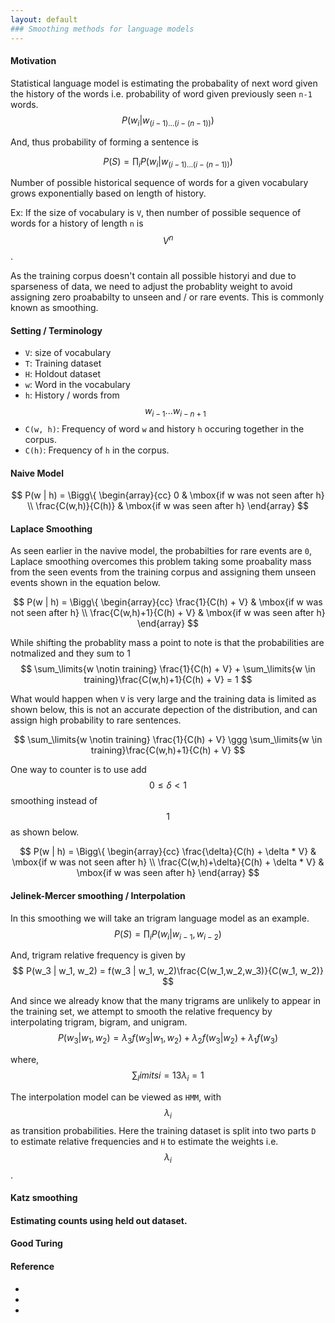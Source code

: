 ```yaml
---
layout: default
### Smoothing methods for language models
---
```

#### Motivation

Statistical language model is estimating the probabality of next word given the history of the words i.e. probability of word given previously seen `n-1` words. 
$$ 
P(w_i | w_{(i-1)... (i-(n-1))})
$$

And, thus probability of forming a sentence is 

$$
P(S) = \prod_{i} P(w_i | w_{(i-1)... (i-(n-1))})
$$

Number of possible historical sequence of words for a given vocabulary grows exponentially based on length of history. 

Ex: If the size of vocabulary is `V`, then number of possible sequence of words for a history of length `n` is $$ V^n $$.

As the training corpus doesn't contain all possible historyi and due to sparseness of data, we need to adjust the probablity weight to avoid assigning zero proababilty to unseen and / or rare events. This is commonly known as smoothing. 

#### Setting / Terminology
* `V`: size of vocabulary
* `T`: Training dataset
* `H`: Holdout dataset
* `w`: Word in the vocabulary
* `h`: History / words from $$ w_{i-1} ... w_{i-n+1} $$ 
* `C(w, h)`: Frequency of word `w` and history `h` occuring together in the corpus.
* `C(h)`: Frequency of `h` in the corpus.

#### Naive Model

$$
P(w | h) = 
\Bigg\{ \begin{array}{cc}
0 & \mbox{if w was not seen after h} \\
\frac{C(w,h)}{C(h)} & \mbox{if w was seen after h}
\end{array}
$$

#### Laplace Smoothing
As seen earlier in the navive model, the probabilties for rare events are `0`, Laplace smoothing overcomes this problem taking some proabality mass from the seen events from the training corpus and assigning them unseen events shown in the equation below.

$$
P(w | h) = 
\Bigg\{ \begin{array}{cc}
\frac{1}{C(h) + V} & \mbox{if w was not seen after h} \\
\frac{C(w,h)+1}{C(h) + V} & \mbox{if w was seen after h}
\end{array}
$$

While shifting the probablity mass a point to note is that the probabilities are notmalized and they sum to 1
$$
\sum_\limits{w \notin training} \frac{1}{C(h) + V} + \sum_\limits{w \in training}\frac{C(w,h)+1}{C(h) + V} = 1
$$

What would happen when `V` is very large and the training data is limited as shown below, this is not an accurate depection of the distribution, and can assign high probability to rare sentences.

$$
\sum_\limits{w \notin training} \frac{1}{C(h) + V} \ggg \sum_\limits{w \in training}\frac{C(w,h)+1}{C(h) + V}
$$

One way to counter is to use add $$ 0 \leq \delta < 1 $$ smoothing instead of $$ 1 $$ as shown below.

$$
P(w | h) = 
\Bigg\{ \begin{array}{cc}
\frac{\delta}{C(h) + \delta * V} & \mbox{if w was not seen after h} \\
\frac{C(w,h)+\delta}{C(h) + \delta * V} & \mbox{if w was seen after h}
\end{array}
$$


#### Jelinek-Mercer smoothing / Interpolation
In this smoothing we will take an trigram language model as an example.
$$
P(S) = \prod_{i} P(w_i | w_{i-1}, w_{i-2})
$$

And, trigram relative frequency is given by
$$
P(w_3 | w_1, w_2) = f(w_3 | w_1, w_2)\frac{C(w_1,w_2,w_3)}{C(w_1, w_2)}
$$

And since we already know that the many trigrams are unlikely to appear in the training set, we attempt to smooth the relative frequency by interpolating trigram, bigram, and unigram.
$$
P(w_3 | w_1, w_2) = \lambda_3 f(w_3 | w_1, w_2) + \lambda_2 f(w_3 | w_2) + \lambda_1 f(w_3)  
$$

where, $$ \sum_limits{i=1}{3} \lambda_i = 1 $$

The interpolation model can be viewed as `HMM`, with $$\lambda_i$$ as transition probabilities. Here the training dataset is split into two parts `D` to estimate relative frequencies and `H` to estimate the weights i.e. $$ \lambda_i $$.

#### Katz smoothing

#### Estimating counts using held out dataset.


#### Good Turing



#### Reference
* []()
* []()
* []()

